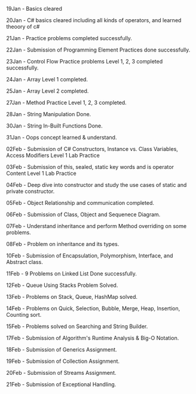 19Jan - Basics cleared

20Jan - C# basics cleared including all kinds of operators, and learned theoory of c#

21Jan - Practice problems completed successfully.

22Jan - Submission of Programming Element Practices done successfully.

23Jan - Control Flow Practice problems Level 1, 2, 3 completed successfully.

24Jan - Array Level 1 completed.

25Jan - Array Level 2 completed.

27Jan - Method Practice Level 1, 2, 3 completed.

28Jan - String Manipulation Done.

30Jan - String In-Built Functions Done.

31Jan - Oops concept learned & understand.

02Feb - Submission of C# Constructors, Instance vs. Class Variables, Access Modifiers Level 1 Lab Practice

03Feb - Submission of this, sealed, static key words and is operator Content Level 1 Lab Practice 

04Feb - Deep dive into constructor and study the use cases of static and private constructor.

05Feb - Object Relationship and communication completed.

06Feb - Submission of Class, Object and Sequenece Diagram.

07Feb - Understand inheritance and perform Method overriding on some problems.

08Feb - Problem on inheritance and its types.

10Feb - Submission of Encapsulation, Polymorphism, Interface, and Abstract class.

11Feb - 9 Problems on Linked List Done successfully.

12Feb - Queue Using Stacks Problem Solved.

13Feb - Problems on Stack, Queue, HashMap solved.

14Feb - Problems on Quick, Selection, Bubble, Merge, Heap, Insertion, Counting sort.

15Feb - Problems solved on Searching and String Builder.

17Feb - Submission of Algorithm's Runtime Analysis & Big-O Notation.

18Feb - Submission of Generics Assignment.

19Feb - Submission of Collection Assignment.

20Feb - Submission of Streams Assignment.

21Feb - Submission of Exceptional Handling.
